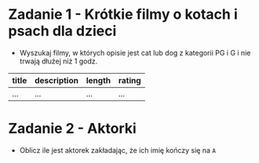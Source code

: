 # Zadanie 1 - Krótkie filmy o kotach i psach dla dzieci

- Wyszukaj filmy, w których opisie jest cat lub dog z kategorii PG i G i nie trwają dłużej niż 1 godz. 


| title | description | length | rating |
| ---------- | --------- | ---------- | --------- | 
| ... | ... | ...| ... | ... | 

  
# Zadanie 2 - Aktorki
- Oblicz ile jest aktorek zakładając, że ich imię kończy się na `A`